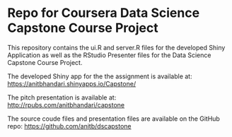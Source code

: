 # Repo for Coursera Data Science Capstone Course Project

This repository contains the ui.R and server.R files for the developed Shiny Application as well as the RStudio Presenter files for the Data Science Capstone Course Project.

The developed Shiny app for the the assignment is available at: https://anitbhandari.shinyapps.io/Capstone/

The pitch presentation is available at: 
http://rpubs.com/anitbhandari/capstone

The source coude files and presentation files are available on the GitHub repo: https://github.com/anitb/dscapstone
